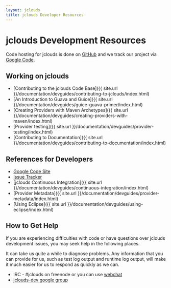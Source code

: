 ```yaml
---
layout: jclouds
title: jclouds Developer Resources
---
```


# jclouds Development Resources

Code hosting for jclouds is done on [GitHub](https://github.com/jclouds/jclouds) and we track our project via [Google Code](http://code.google.com/p/jclouds/).

## Working on jclouds
	
   *  [Contributing to the jclouds Code Base]({{ site.url }}/documentation/devguides/contributing-to-jclouds/index.html)
   *  [An Introduction to Guava and Guice]({{ site.url }}/documentation/devguides/guice-guava-primer/index.html)
   *  [Creating Providers with Maven Archetypes]({{ site.url }}/documentation/devguides/creating-providers-with-maven/index.html)
   *  [Provider testing]({{ site.url }}/documentation/devguides/provider-testing/index.html)
   *  [Contributing to Documentation]({{ site.url }}/documentation/devguides/contributing-to-documentation/index.html)

## References for Developers

   *  [Google Code Site](http://code.google.com/p/jclouds/)
   *  [Issue Tracker](https://github.com/jclouds/jclouds/issues?state=open)
   *  [jclouds Continuous Integration]({{ site.url }}/documentation/devguides/continuous-integration/index.html)
   *  [Provider Metadata]({{ site.url }}/documentation/devguides/provider-metadata/index.html)
   *  [Using Eclipse]({{ site.url }}/documentation/devguides/using-eclipse/index.html)

## How to Get Help

If you are experiencing difficulties with code or have questions over jclouds development issues, you may seek help in the following places.

It can take us quite a while to diagnose problems.  Any information that you can provide for us, such as test log output and runtime log output, will make it 
much easier for us to respond as quickly as we can.

   *  IRC - #jclouds on freenode or you can use [webchat](http://webchat.freenode.net/?channels=#jclouds)
   *  [jclouds-dev google group](http://groups.google.com/group/jclouds-dev)
